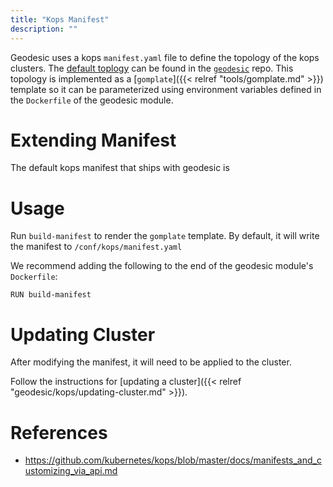 ```yaml
---
title: "Kops Manifest"
description: ""
---
```

Geodesic uses a kops `manifest.yaml` file to define the topology of the kops clusters. The [default toplogy](https://github.com/cloudposse/geodesic/blob/master/rootfs/templates/kops/default.yaml) can be found in the [`geodesic`](https://github.com/cloudposse/geodesic/) repo. This topology is implemented as a [`gomplate`]({{< relref "tools/gomplate.md" >}}) template so it can be parameterized using environment variables defined in the `Dockerfile` of the geodesic module.

# Extending Manifest

The default kops manifest that ships with geodesic is

# Usage

Run `build-manifest` to render the `gomplate` template. By default, it will write the manifest to `/conf/kops/manifest.yaml`

We recommend adding the following to the end of the geodesic module's `Dockerfile`:
```
RUN build-manifest
```

# Updating Cluster

After modifying the manifest, it will need to be applied to the cluster. 

Follow the instructions for [updating a cluster]({{< relref "geodesic/kops/updating-cluster.md" >}}).

# References
- <https://github.com/kubernetes/kops/blob/master/docs/manifests_and_customizing_via_api.md>
